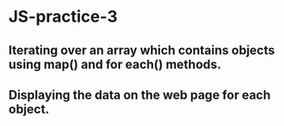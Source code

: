 # JS-practice-3

## Iterating over an array which contains objects using map() and for each() methods.
## Displaying the data on the web page for each object.
